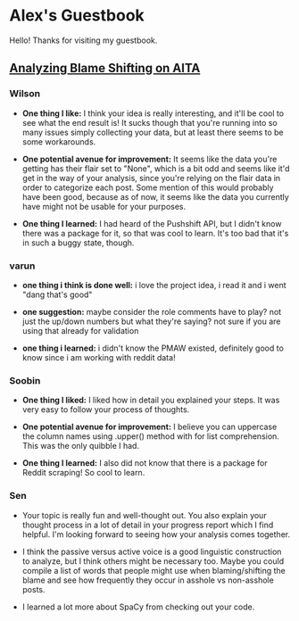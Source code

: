 # Alex's Guestbook
Hello! Thanks for visiting my guestbook.

## [Analyzing Blame Shifting on AITA](https://github.com/Data-Science-for-Linguists-2023/AITA-Blame-Analysis)


### Wilson

- **One thing I like:** I think your idea is really interesting, and it'll be cool to see what the end result is! It sucks though that you're running into so many issues simply collecting your data, but at least there seems to be some workarounds.

- **One potential avenue for improvement:** It seems like the data you're getting has their flair set to "None", which is a bit odd and seems like it'd get in the way of your analysis, since you're relying on the flair data in order to categorize each post. Some mention of this would probably have been good, because as of now, it seems like the data you currently have might not be usable for your purposes.

- **One thing I learned:** I had heard of the Pushshift API, but I didn't know there was a package for it, so that was cool to learn. It's too bad that it's in such a buggy state, though.


### varun

- **one thing i think is done well:** i love the project idea, i read it and i went "dang that's good"

- **one suggestion:** maybe consider the role comments have to play? not just the up/down numbers but what they're saying? not sure if you are using that already for validation

- **one thing i learned:** i didn't know the PMAW existed, definitely good to know since i am working with reddit data!

### Soobin

- **One thing I liked:**
    I liked how in detail you explained your steps. It was very easy to follow your process of thoughts.

- **One potential avenue for improvement:**
    I believe you can uppercase the column names using .upper() method with for list comprehension. This was the only quibble I had.

- **One thing I learned:**
    I also did not know that there is a package for Reddit scraping! So cool to learn.

### Sen

- Your topic is really fun and well-thought out. You also explain your thought process in a lot of detail in your progress report which I find helpful. I'm looking forward to seeing how your analysis comes together. 

- I think the passive versus active voice is a good linguistic construction to analyze, but I think others might be necessary too. Maybe you could compile a list of words that people might use when blaming/shifting the blame and see how frequently they occur in asshole vs non-asshole posts. 

- I learned a lot more about SpaCy from checking out your code. 